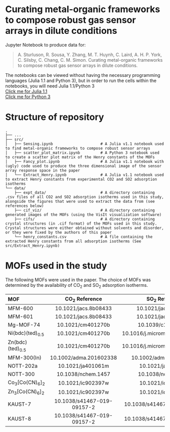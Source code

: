 # Curating metal-organic frameworks to compose robust gas sensor arrays in dilute conditions

Jupyter Notebook to produce data for:

> A. Sturluson, R. Sousa, Y. Zhang, M. T. Huynh, C. Laird, A. H. P. York, C. Silsby, C. Chang, C. M. Simon. Curating metal-organic frameworks to compose robust gas sensor arrays in dilute conditions.

The notebooks can be viewed without having the necessary programming languages (Julia 1.1 and Python 3), but in order to run the cells within the notebooks, you will need Julia 1.1/Python 3</br>
[Click me for Julia 1.1](https://julialang.org/)</br>
[Click me for Python 3](https://www.python.org/)</br>
# Structure of repository
```
.
├── ...
├── src/
│   ├── Sensing.ipynb                     # A Julia v1.1 notebook used to find metal-organic frameworks to compose robust sensor arrays
│   ├── scatter_plot_matrix.ipynb         # A Python 3 notebook used to create a scatter plot matrix of the Henry constants of the MOFs
│   ├── Fancy_plot.ipynb                  # A Julia v1.1 notebook with (ugly) code used to produce the three dimensional image of the sensor array response space in the paper
│   └── Extract_Henry.ipynb               # A Julia v1.1 notebook used to extract Henry constants from experimental CO2 and SO2 adsorption isotherms
└── data/
    ├── expt_data/                        # A directory containing .csv files of all CO2 and SO2 adsorption isotherms used in this study, alongside the figures that were used to extract the data from (see references below)
    ├── cif_viz/                          # A directory containing generated images of the MOFs (using the VisIt visualization software)
    ├── cifs/                             # A directory containing crystal structures (in .cif format) of the MOFs used in this study. Crystal structures were either obtained without solvents and disorder, or they were fixed by the authors of this paper
    └── henry_constants.csv               # A file containing the extracted Henry constants from all adsorption isotherms (See src/Extract_Henry.ipynb)
```

# MOFs used in the study
The following MOFs were used in the paper. The choice of MOFs was determined by the availability of CO<sub>2</sub> and SO<sub>2</sub> adsorption isotherms.

| MOF | CO<sub>2</sub> Reference | SO<sub>2</sub> Reference |
| :--- |    :----:      | :----:         |
|MFM-600| 10.1021/jacs.8b08433 | 10.1021/jacs.8b08433 |
|MFM-601| 10.1021/jacs.8b08433 | 10.1021/jacs.8b08433 |
|Mg-MOF-74| 10.1021/cm401270b | 10.1039/c1ee01720a |
|Ni(bdc)(ted)<sub>0.5</sub>| 10.1021/cm401270b | 10.1016/j.micromeso.2009.11.026 |
|Zn(bdc)(ted)<sub>0.5</sub>| 10.1021/cm401270b | 10.1016/j.micromeso.2009.11.026 |
|MFM-300(In)| 10.1002/adma.201602338 | 10.1002/adma.201602338 |
|NOTT-202a | 10.1021/ja401061m | 10.1021/ja401061m |
|NOTT-300 | 10.1038/nchem.1457 | 10.1038/nchem.1457 |
|Co<sub>3</sub>[Co(CN)<sub>6</sub>]<sub>2</sub> | 10.1021/ic902397w | 10.1021/ic902397w |
|Zn<sub>3</sub>[Co(CN)<sub>6</sub>]<sub>2</sub> | 10.1021/ic902397w | 10.1021/ic902397w |
|KAUST-7 | 10.1038/s41467-019-09157-2 | 10.1038/s41467-019-09157-2 |
|KAUST-8 | 10.1038/s41467-019-09157-2 | 10.1038/s41467-019-09157-2 |

 
